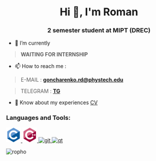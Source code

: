 <h1 align="center">Hi 👋, I'm Roman</h1>
<h3 align="center">2 semester student at MIPT (DREC)</h3>

- 🔭 I’m currently  

> **WAITING FOR INTERNSHIP**

- 📫 How to reach me :

>  E-MAIL   : **goncharenko.rd@phystech.edu**

> TELEGRAM  : **[TG](https://t.me/Ropho)**
                      
                      
- 📄 Know about my experiences [CV](https://www.overleaf.com/read/nwstrhwmhqxg)



<h3 align="left">Languages and Tools:</h3>
<p align="left"> <a href="https://www.cprogramming.com/" target="_blank" rel="noreferrer"> <img src="https://raw.githubusercontent.com/devicons/devicon/master/icons/c/c-original.svg" alt="c" width="40" height="40"/> </a> <a href="https://www.w3schools.com/cpp/" target="_blank" rel="noreferrer"> <img src="https://raw.githubusercontent.com/devicons/devicon/master/icons/cplusplus/cplusplus-original.svg" alt="cplusplus" width="40" height="40"/> </a> <a href="https://git-scm.com/" target="_blank" rel="noreferrer"> <img src="https://www.vectorlogo.zone/logos/git-scm/git-scm-icon.svg" alt="git" width="40" height="40"/> </a> <a href="https://www.qt.io/" target="_blank" rel="noreferrer"> <img src="https://upload.wikimedia.org/wikipedia/commons/0/0b/Qt_logo_2016.svg" alt="qt" width="40" height="40"/> </a> </p>

<p align ="center"><img align="left" src="https://github-readme-stats.vercel.app/api/top-langs?username=ropho&show_icons=true&locale=en&layout=compact" alt="ropho" /></p>
